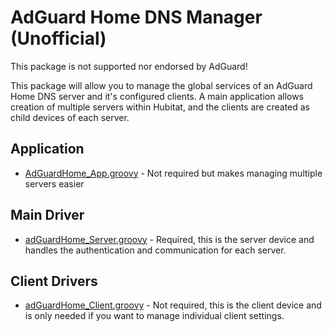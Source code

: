 # AdGuard Home DNS Manager (Unofficial) #

This package is not supported nor endorsed by AdGuard!

This package will allow you to manage the global services of an AdGuard Home DNS server and it's configured clients.
A main application allows creation of multiple servers within Hubitat, and the clients are created as child devices of each server.


## Application ##

- [AdGuardHome_App.groovy](https://github.com/JoKneeMo/hubitat/blob/main/adguardhome/app/AdGuardHome_App.groovy) - Not required but makes managing multiple servers easier

## Main Driver ##

- [adGuardHome_Server.groovy](https://github.com/JoKneeMo/hubitat/blob/main/adguardhome/drivers/AdGuardHome_Server.groovy) - Required, this is the server device and handles the authentication and communication for each server.

## Client Drivers ##

- [adGuardHome_Client.groovy](https://github.com/JoKneeMo/hubitat/blob/main/adguardhome/drivers/AdGuardHome_Client.groovy) - Not required, this is the client device and is only needed if you want to manage individual client settings.